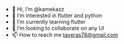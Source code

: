 - 👋 Hi, I’m @kamekazz
- 👀 I’m interested in flutter and python
- 🌱 I’m currently learning flutter
- 💞️ I’m looking to collaborate on any UI
- 📫 How to reach me taveras78@gmail.com

<!---
kamekazz/kamekazz is a ✨ special ✨ repository because its `README.md` (this file) appears on your GitHub profile.
You can click the Preview link to take a look at your changes.
--->
